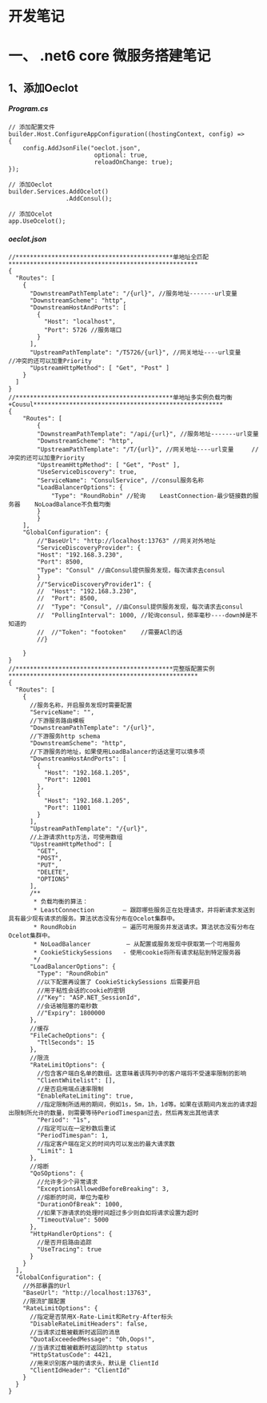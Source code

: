 #  开发笔记


# 一、 .net6 core 微服务搭建笔记

## 1、添加Oeclot
#### ***Program.cs***
    // 添加配置文件
    builder.Host.ConfigureAppConfiguration((hostingContext, config) =>
    {
        config.AddJsonFile("oeclot.json",
                            optional: true,
                            reloadOnChange: true);
    });

    // 添加Oeclot
    builder.Services.AddOcelot()
                    .AddConsul();

    // 添加Ocelot
    app.UseOcelot();
#### ***oeclot.json***
    //********************************************单地址全匹配*****************************************************
    {
      "Routes": [
        {
          "DownstreamPathTemplate": "/{url}", //服务地址-------url变量
          "DownstreamScheme": "http",
          "DownstreamHostAndPorts": [
            {
              "Host": "localhost",
              "Port": 5726 //服务端口
            }
          ],
          "UpstreamPathTemplate": "/T5726/{url}", //网关地址----url变量     //冲突的还可以加重Priority
          "UpstreamHttpMethod": [ "Get", "Post" ]
        }
      ]
    }
    //********************************************单地址多实例负载均衡+Cousul*****************************************************
    {
        "Routes": [
            {
            "DownstreamPathTemplate": "/api/{url}", //服务地址-------url变量
            "DownstreamScheme": "http",
            "UpstreamPathTemplate": "/T/{url}", //网关地址----url变量     //冲突的还可以加重Priority
            "UpstreamHttpMethod": [ "Get", "Post" ],
            "UseServiceDiscovery": true,
            "ServiceName": "ConsulService", //consul服务名称
            "LoadBalancerOptions": {
                "Type": "RoundRobin" //轮询    LeastConnection-最少链接数的服务器    NoLoadBalance不负载均衡
            }
            }
        ],
        "GlobalConfiguration": {
            //"BaseUrl": "http://localhost:13763" //网关对外地址
            "ServiceDiscoveryProvider": {
            "Host": "192.168.3.230",
            "Port": 8500,
            "Type": "Consul" //由Consul提供服务发现，每次请求去consul
            }
            //"ServiceDiscoveryProvider1": {
            //  "Host": "192.168.3.230",
            //  "Port": 8500,
            //  "Type": "Consul", //由Consul提供服务发现，每次请求去consul
            //  "PollingInterval": 1000, //轮询consul，频率毫秒----down掉是不知道的
            //  //"Token": "footoken"    //需要ACl的话
            //}

        }
    }
    //********************************************完整版配置实例*****************************************************
    {
      "Routes": [
        {
          //服务名称，开启服务发现时需要配置
          "ServiceName": "",
          //下游服务路由模板
          "DownstreamPathTemplate": "/{url}",
          //下游服务http schema
          "DownstreamScheme": "http",
          //下游服务的地址，如果使用LoadBalancer的话这里可以填多项
          "DownstreamHostAndPorts": [
            {
              "Host": "192.168.1.205",
              "Port": 12001
            },
            {
              "Host": "192.168.1.205",
              "Port": 11001
            }
          ],
          "UpstreamPathTemplate": "/{url}",
          //上游请求http方法，可使用数组
          "UpstreamHttpMethod": [
            "GET",
            "POST",
            "PUT",
            "DELETE",
            "OPTIONS"
          ],
          /**
           * 负载均衡的算法：
           * LeastConnection        – 跟踪哪些服务正在处理请求，并将新请求发送到具有最少现有请求的服务。算法状态没有分布在Ocelot集群中。
           * RoundRobin             – 遍历可用服务并发送请求。算法状态没有分布在Ocelot集群中。
           * NoLoadBalancer          – 从配置或服务发现中获取第一个可用服务
           * CookieStickySessions   - 使用cookie将所有请求粘贴到特定服务器
           */
          "LoadBalancerOptions": {
            "Type": "RoundRobin"
            //以下配置再设置了 CookieStickySessions 后需要开启
            //用于粘性会话的cookie的密钥
            //"Key": "ASP.NET_SessionId",
            //会话被阻塞的毫秒数
            //"Expiry": 1800000
          },
          //缓存
          "FileCacheOptions": {
            "TtlSeconds": 15
          },
          //限流
          "RateLimitOptions": {
            //包含客户端白名单的数组。这意味着该阵列中的客户端将不受速率限制的影响
            "ClientWhitelist": [],
            //是否启用端点速率限制
            "EnableRateLimiting": true,
            //指定限制所适用的期间，例如1s，5m，1h，1d等。如果在该期间内发出的请求超出限制所允许的数量，则需要等待PeriodTimespan过去，然后再发出其他请求
            "Period": "1s",
            //指定可以在一定秒数后重试
            "PeriodTimespan": 1,
            //指定客户端在定义的时间内可以发出的最大请求数
            "Limit": 1
          },
          //熔断
          "QoSOptions": {
            //允许多少个异常请求
            "ExceptionsAllowedBeforeBreaking": 3,
            //熔断的时间，单位为毫秒
            "DurationOfBreak": 1000,
            //如果下游请求的处理时间超过多少则自如将请求设置为超时
            "TimeoutValue": 5000
          },
          "HttpHandlerOptions": {
            //是否开启路由追踪
            "UseTracing": true
          }
        }
      ],
      "GlobalConfiguration": {
        //外部暴露的Url
        "BaseUrl": "http://localhost:13763",
        //限流扩展配置
        "RateLimitOptions": {
          //指定是否禁用X-Rate-Limit和Retry-After标头
          "DisableRateLimitHeaders": false,
          //当请求过载被截断时返回的消息
          "QuotaExceededMessage": "Oh,Oops!",
          //当请求过载被截断时返回的http status
          "HttpStatusCode": 4421,
          //用来识别客户端的请求头，默认是 ClientId
          "ClientIdHeader": "ClientId"
        }
      }
    }






